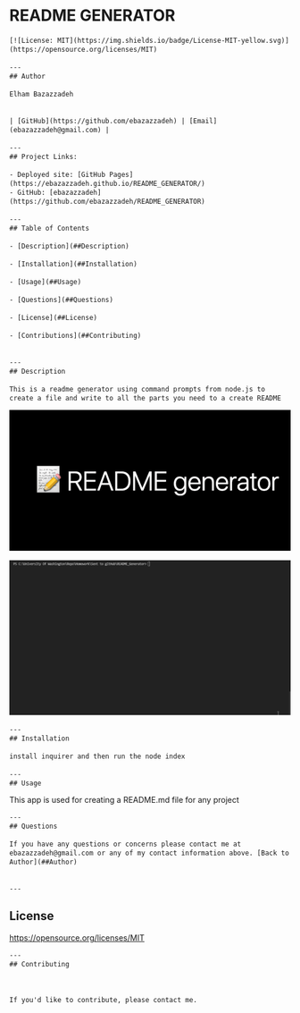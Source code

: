 # README GENERATOR
  
  
    [![License: MIT](https://img.shields.io/badge/License-MIT-yellow.svg)](https://opensource.org/licenses/MIT)
    
    ---
    ## Author
    
    Elham Bazazzadeh
    
    
    | [GitHub](https://github.com/ebazazzadeh) | [Email](ebazazzadeh@gmail.com) |
    
    ---
    ## Project Links:
    
    - Deployed site: [GitHub Pages](https://ebazazzadeh.github.io/README_GENERATOR/)
    - GitHub: [ebazazzadeh](https://github.com/ebazazzadeh/README_GENERATOR)
    
    ---
    ## Table of Contents
    
    - [Description](##Description)
    
    - [Installation](##Installation)
    
    - [Usage](##Usage)
    
    - [Questions](##Questions)
    
    - [License](##License)
    
    - [Contributions](##Contributing)
    
    
    ---
    ## Description
    
    This is a readme generator using command prompts from node.js to create a file and write to all the parts you need to a create README
    
 
 ![image1](../images/images.jpg) 
 
  
    
 
 ![video1](../videos/Readme.gif) 
 

    
    ---
    ## Installation
    
    install inquirer and then run the node index
    
    ---
    ## Usage
    
  This app is used for creating a README.md file for any project
    
    ---
    ## Questions
    
    If you have any questions or concerns please contact me at ebazazzadeh@gmail.com or any of my contact information above. [Back to Author](##Author)
    
    
    --- 
 
 ## License 
 
 https://opensource.org/licenses/MIT
    
    ---
    ## Contributing
    
    
    
    If you'd like to contribute, please contact me.
    
   
  
  